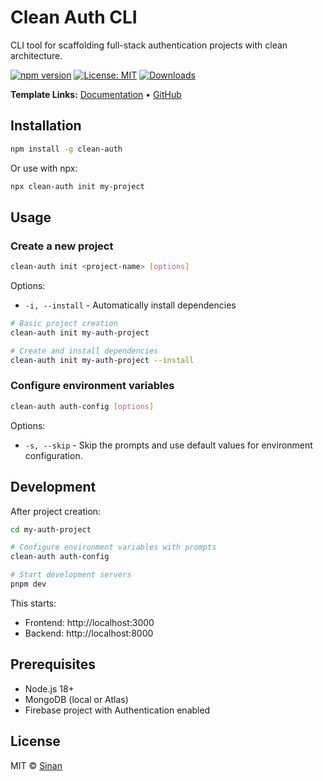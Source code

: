 # Clean Auth CLI

CLI tool for scaffolding full-stack authentication projects with clean architecture.

[![npm version](https://img.shields.io/npm/v/clean-auth.svg)](https://www.npmjs.com/package/clean-auth)
[![License: MIT](https://img.shields.io/badge/License-MIT-blue.svg)](https://opensource.org/licenses/MIT)
[![Downloads](https://img.shields.io/npm/dm/clean-auth.svg)](https://www.npmjs.com/package/clean-auth)

**Template Links:** [Documentation](https://full-stack-clean-auth-template.vercel.app/) • [GitHub](https://github.com/sinanptm/fullstack-clean-auth-template)

## Installation

```bash
npm install -g clean-auth
```

Or use with npx:
```bash
npx clean-auth init my-project
```

## Usage

### Create a new project

```bash
clean-auth init <project-name> [options]
```

Options:
- `-i, --install` - Automatically install dependencies

```bash
# Basic project creation
clean-auth init my-auth-project

# Create and install dependencies
clean-auth init my-auth-project --install
```

### Configure environment variables

```bash
clean-auth auth-config [options]
```

Options:
- `-s, --skip` - Skip the prompts and use default values for environment configuration.

## Development

After project creation:

```bash
cd my-auth-project

# Configure environment variables with prompts
clean-auth auth-config

# Start development servers
pnpm dev
```

This starts:
- Frontend: http://localhost:3000
- Backend: http://localhost:8000

## Prerequisites

- Node.js 18+
- MongoDB (local or Atlas)
- Firebase project with Authentication enabled


## License

MIT © [Sinan](https://github.com/sinanptm)